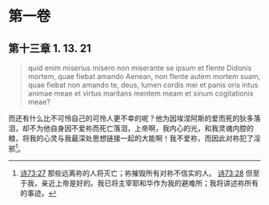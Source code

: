# 第一卷
## 第十三章 1. 13. 21

> quid enim miserius misero non miserante se ipsum et flente Didonis mortem, quae fiebat amando Aenean, non flente autem mortem suam, quae fiebat non amando te, deus, lumen cordis mei et panis oris intus animae meae et virtus maritans mentem meam et sinum cogitationis meae?

而还有什么比不可怜自己的可怜人更不幸的呢？他为因埃涅阿斯的爱而死的狄多落泪，却不为他自身因不爱祢而死亡落泪，上帝啊，我内心的光，和我灵魂内腔的粮，将我的心灵与我最深处思想链接一起的大能啊！我不爱祢，而因此对祢犯了淫邪[^2]。

[^2]: [诗73:27](https://biblehub.com/psalms/73-27.htm) 那些远离祢的人将灭亡；祢摧毁所有对祢不信实的人。 [诗73:28](https://biblehub.com/psalms/73-28.htm) 但至于我，亲近上帝是好的。我已将主宰耶和华作为我的避难所；我将讲述祢所有的事迹。